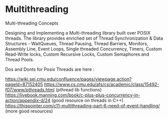# Multithreading
Multi-threading Concepts

Designing and Implementing a Multi-threading library built over POSIX threads. The library provides enriched set of Thread Synchronization & Data Structures - WaitQueues, Thread Pausing, Thread Barriers, Monitors, Assembly Line, Event Loops, Single threaded Concurrency, Timers, Custom Read-Write locks, Custom Recursive Locks, Custom Semaphores and Thread Pools.

Dos and Donts for Posix Threads are here :

https://wiki.sei.cmu.edu/confluence/pages/viewpage.action?pageId=87152405
https://www.cs.cmu.edu/afs/cs/academic/class/15492-f07/www/pthreads.html  (pthread lib functions)
https://livebook.manning.com/book/c-plus-plus-concurrency-in-action/appendix-d/24 (good resource on threads in C++)
https://thispointer.com/c11-multithreading-part-6-need-of-event-handling/ (more good resources)
